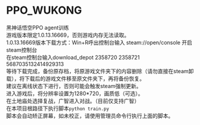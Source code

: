 # PPO_WUKONG
黑神话悟空PPO agent训练  
游戏版本限定1.0.13.16669，否则游戏内存无法读取。  
1.0.13.16669版本下载方式：Win+R呼出控制台输入 steam://open/console 开启steam控制台  
在steam控制台输入download_depot 2358720 2358721 5687035132414929313  
等待下载完成，备份原存档，将原游戏文件夹下的内容删除（请勿直接在steam卸载），将下载后的游戏文件移至原文件夹下，再将备份恢复。  
建议在离线状态下进行，否则可能会触发steam强制更新。  
进入游戏后，将分辨率设置为1280*720，画质低（可选）。  
在土地庙处选择复战，广智进入对战。（目前仅支持广智）  
在本项目根路径下执行脚本`python train.py`  
脚本会自动矫正屏幕，如未校正，请使用管理员命令行执行上面的脚本。  